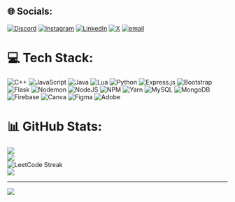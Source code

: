 
## 🌐 Socials:
[![Discord](https://img.shields.io/badge/Discord-%237289DA.svg?logo=discord&logoColor=white)](https://discord.com/channels/@me) [![Instagram](https://img.shields.io/badge/Instagram-%23E4405F.svg?logo=Instagram&logoColor=white)](https://www.instagram.com/abhinavchavan_717/) [![LinkedIn](https://img.shields.io/badge/LinkedIn-%230077B5.svg?logo=linkedin&logoColor=white)](https://www.linkedin.com/in/abhinav-chavan-a4a7b929b/) [![X](https://img.shields.io/badge/X-black.svg?logo=X&logoColor=white)](https://x.com/XeNo_bANg06) [![email](https://img.shields.io/badge/Email-D14836?logo=gmail&logoColor=white)](mailto:abhinavchavan0782@gmail.com) 

# 💻 Tech Stack:
![C++](https://img.shields.io/badge/c++-%2300599C.svg?style=for-the-badge&logo=c%2B%2B&logoColor=white) ![JavaScript](https://img.shields.io/badge/javascript-%23323330.svg?style=for-the-badge&logo=javascript&logoColor=%23F7DF1E) ![Java](https://img.shields.io/badge/java-%23ED8B00.svg?style=for-the-badge&logo=openjdk&logoColor=white) ![Lua](https://img.shields.io/badge/lua-%232C2D72.svg?style=for-the-badge&logo=lua&logoColor=white) ![Python](https://img.shields.io/badge/python-3670A0?style=for-the-badge&logo=python&logoColor=ffdd54) ![Express.js](https://img.shields.io/badge/express.js-%23404d59.svg?style=for-the-badge&logo=express&logoColor=%2361DAFB) ![Bootstrap](https://img.shields.io/badge/bootstrap-%238511FA.svg?style=for-the-badge&logo=bootstrap&logoColor=white) ![Flask](https://img.shields.io/badge/flask-%23000.svg?style=for-the-badge&logo=flask&logoColor=white) ![Nodemon](https://img.shields.io/badge/NODEMON-%23323330.svg?style=for-the-badge&logo=nodemon&logoColor=%BBDEAD) ![NodeJS](https://img.shields.io/badge/node.js-6DA55F?style=for-the-badge&logo=node.js&logoColor=white) ![NPM](https://img.shields.io/badge/NPM-%23CB3837.svg?style=for-the-badge&logo=npm&logoColor=white) ![Yarn](https://img.shields.io/badge/yarn-%232C8EBB.svg?style=for-the-badge&logo=yarn&logoColor=white) ![MySQL](https://img.shields.io/badge/mysql-4479A1.svg?style=for-the-badge&logo=mysql&logoColor=white) ![MongoDB](https://img.shields.io/badge/MongoDB-%234ea94b.svg?style=for-the-badge&logo=mongodb&logoColor=white) ![Firebase](https://img.shields.io/badge/firebase-a08021?style=for-the-badge&logo=firebase&logoColor=ffcd34) ![Canva](https://img.shields.io/badge/Canva-%2300C4CC.svg?style=for-the-badge&logo=Canva&logoColor=white) ![Figma](https://img.shields.io/badge/figma-%23F24E1E.svg?style=for-the-badge&logo=figma&logoColor=white) ![Adobe](https://img.shields.io/badge/adobe-%23FF0000.svg?style=for-the-badge&logo=adobe&logoColor=white)
# 📊 GitHub Stats:
![](https://github-readme-stats.vercel.app/api?username=XeNoBaNg&theme=shadow_green&hide_border=false&include_all_commits=true&count_private=false)<br/>
![](https://github-readme-streak-stats.herokuapp.com/?user=XeNoBaNg&theme=shadow_green&hide_border=false)<br/>
![LeetCode Streak](https://leetcard.jacoblin.cool/abhinavchavan0782?theme=dark&ext=heatmap)<br/>
![](https://github-readme-stats.vercel.app/api/top-langs/?username=XeNoBaNg&theme=shadow_green&hide_border=false&include_all_commits=true&count_private=false&layout=compact)


---
[![](https://visitcount.itsvg.in/api?id=XeNoBaNg&icon=0&color=0)](https://visitcount.itsvg.in)

<!-- Proudly created with GPRM ( https://gprm.itsvg.in ) -->
